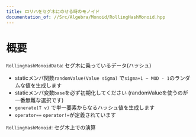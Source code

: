 ```yaml
---
title: ロリハをセグ木にのせる時のモノイド
documentation_of: //Src/Algebra/Monoid/RollingHashMonoid.hpp
---
```


# 概要

`RollingHashMonoidData`: セグ木に乗っているデータ(ハッシュ)

- staticメンバ関数`randomValue(Value sigma)` で`sigma+1 ~ MOD - 1`のランダムな値を生成します
- staticメンバ変数`base`を必ず初期化してください (randomValueを使うのが一番無難な選択です)
- `generate(T v)` で単一要素からなるハッシュ値を生成します
- `operator==` `operator!=`が定義されています

`RollingHashMonoid`: セグ木上での演算
